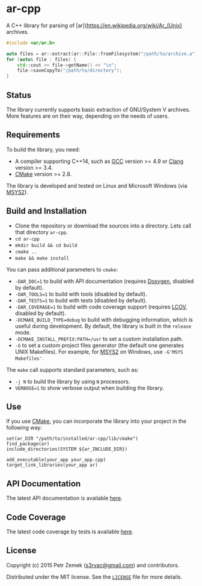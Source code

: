 ar-cpp
======

A C++ library for parsing of [ar](https://en.wikipedia.org/wiki/Ar_(Unix)
archives.

``` cpp
#include <ar/ar.h>

auto files = ar::extract(ar::File::fromFilesystem("/path/to/archive.a"));
for (auto& file : files) {
    std::cout << file->getName() << "\n";
    file->saveCopyTo("/path/to/directory");
}
```

Status
------

The library currently supports basic extraction of GNU/System V archives. More
features are on their way, depending on the needs of users.

Requirements
------------

To build the library, you need:
* A compiler supporting C++14, such as [GCC](https://gcc.gnu.org/) version >=
  4.9 or [Clang](http://clang.llvm.org/) version >= 3.4.
* [CMake](https://cmake.org/) version >= 2.8.

The library is developed and tested on Linux and Microsoft Windows (via
[MSYS2](https://sourceforge.net/projects/msys2/)).

Build and Installation
----------------------

* Clone the repository or download the sources into a directory. Lets call that
  directory `ar-cpp`.
* `cd ar-cpp`
* `mkdir build && cd build`
* `cmake ..`
* `make && make install`

You can pass additional parameters to `cmake`:
* `-DAR_DOC=1` to build with API documentation (requires
    [Doxygen](http://www.doxygen.org/), disabled by default).
* `-DAR_TOOLS=1` to build with tools (disabled by default).
* `-DAR_TESTS=1` to build with tests (disabled by default).
* `-DAR_COVERAGE=1` to build with code coverage support (requires
    [LCOV](http://ltp.sourceforge.net/coverage/lcov.php), disabled by default).
* `-DCMAKE_BUILD_TYPE=debug` to build with debugging information, which is
    useful during development. By default, the library is built in the
    `release` mode.
* `-DCMAKE_INSTALL_PREFIX:PATH=/usr` to set a custom installation path.
* `-G` to set a custom project files generator (the default one generates
  UNIX Makefiles). For example, for
  [MSYS2](https://sourceforge.net/projects/msys2/) on Windows, use `-G'MSYS
  Makefiles'`.

The `make` call supports standard parameters, such as:
* `-j N` to build the library by using `N` processors.
* `VERBOSE=1` to show verbose output when building the library.

Use
---

If you use [CMake](https://cmake.org/), you can incorporate the library into
your project in the following way:
```
set(ar_DIR "/path/to/installed/ar-cpp/lib/cmake")
find_package(ar)
include_directories(SYSTEM ${ar_INCLUDE_DIR})

add_executable(your_app your_app.cpp)
target_link_libraries(your_app ar)
```

API Documentation
-----------------

The latest API documentation is available
[here](http://projects.petrzemek.net/ar-cpp/doc/latest/).

Code Coverage
-------------

The latest code coverage by tests is available
[here](http://projects.petrzemek.net/ar-cpp/coverage/latest/).

License
-------

Copyright (c) 2015 Petr Zemek (<s3rvac@gmail.com>) and contributors.

Distributed under the MIT license. See the
[`LICENSE`](https://github.com/s3rvac/ar-cpp/blob/master/LICENSE) file for more
details.
